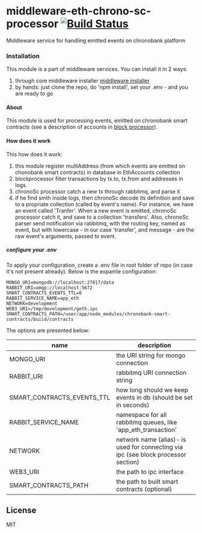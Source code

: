 # middleware-eth-chrono-sc-processor [![Build Status](https://travis-ci.org/ChronoBank/middleware-eth-chrono-sc-processor.svg?branch=master)](https://travis-ci.org/ChronoBank/middleware-eth-chrono-sc-processor)

Middleware service for handling emitted events on chronobank platform

### Installation

This module is a part of middleware services. You can install it in 2 ways:

1) through core middleware installer  [middleware installer](https://github.com/ChronoBank/middleware)
2) by hands: just clone the repo, do 'npm install', set your .env - and you are ready to go

#### About
This module is used for processing events, emitted on chronobank smart contracts (see a description of accounts in [block processor](https://github.com/ChronoBank/middleware-eth-blockprocessor)).


#### How does it work

This how does it work:
1) this module register multiAddress (from which events are emitted on chonobank smart contracts) in database in EthAccounts collection
2) blockprocessor filter transactions by tx.to, tx.from and addresses in logs.
3) chronoSc processor catch a new tx through rabbitmq, and parse it
4) if he find smth inside logs, then chronoSc decode its definition and save to a propriate collection (called by event's name). For instance, we have an event called 'Tranfer'. When a new event is emitted, chronoSc processor catch it, and save to a collection 'transfers'. Also, chronoSc parser send notification via rabbitmq, with the routing key, named as event, but with lowercase - in our case 'transfer', and message - are the raw event's arguments, passed to event.



##### сonfigure your .env

To apply your configuration, create a .env file in root folder of repo (in case it's not present already).
Below is the expamle configuration:

```
MONGO_URI=mongodb://localhost:27017/data
RABBIT_URI=amqp://localhost:5672
SMART_CONTRACTS_EVENTS_TTL=0
RABBIT_SERVICE_NAME=app_eth
NETWORK=development
WEB3_URI=/tmp/development/geth.ipc
SMART_CONTRACTS_PATH=/user/app/node_modules/chronobank-smart-contracts/build/contracts
```

The options are presented below:

| name | description|
| ------ | ------ |
| MONGO_URI   | the URI string for mongo connection
| RABBIT_URI   | rabbitmq URI connection string
| SMART_CONTRACTS_EVENTS_TTL   | how long should we keep events in db (should be set in seconds)
| RABBIT_SERVICE_NAME   | namespace for all rabbitmq queues, like 'app_eth_transaction'
| NETWORK   | network name (alias)- is used for connecting via ipc (see block processor section)
| WEB3_URI   | the path to ipc interface
| SMART_CONTRACTS_PATH   | the path to built smart contracts (optional)

License
----

MIT